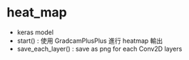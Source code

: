 # heat_map
- keras model
- start() : 使用 GradcamPlusPlus 進行 heatmap 輸出
- save_each_layer() : save as png for each Conv2D layers
